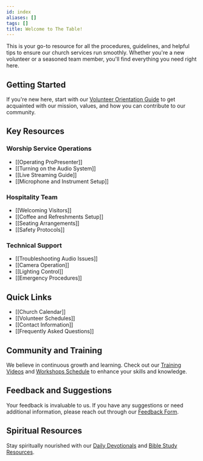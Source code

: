 ```yaml
---
id: index
aliases: []
tags: []
title: Welcome to The Table!
---
```


This is your go-to resource for all the procedures, guidelines, and helpful tips to ensure our church services run smoothly. Whether you're a new volunteer or a seasoned team member, you'll find everything you need right here.

## Getting Started
If you're new here, start with our [Volunteer Orientation Guide](#) to get acquainted with our mission, values, and how you can contribute to our community.

## Key Resources

### Worship Service Operations
- [[Operating ProPresenter]]
- [[Turning on the Audio System]]
- [[Live Streaming Guide]]
- [[Microphone and Instrument Setup]]

### Hospitality Team
- [[Welcoming Visitors]]
- [[Coffee and Refreshments Setup]]
- [[Seating Arrangements]]
- [[Safety Protocols]]

### Technical Support
- [[Troubleshooting Audio Issues]]
- [[Camera Operation]]
- [[Lighting Control]]
- [[Emergency Procedures]]

## Quick Links
- [[Church Calendar]]
- [[Volunteer Schedules]]
- [[Contact Information]]
- [[Frequently Asked Questions]]

## Community and Training
We believe in continuous growth and learning. Check out our [Training Videos](#) and [Workshops Schedule](#) to enhance your skills and knowledge.

## Feedback and Suggestions
Your feedback is invaluable to us. If you have any suggestions or need additional information, please reach out through our [Feedback Form](#).

## Spiritual Resources
Stay spiritually nourished with our [Daily Devotionals](#) and [Bible Study Resources](#).
